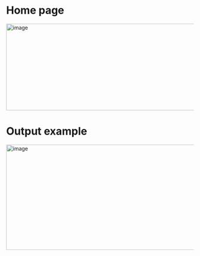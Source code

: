 # Home page
<img width="950" height="233" alt="image" src="https://github.com/user-attachments/assets/4181e178-7b1a-4b44-bded-d0e268f9e4cb" />

# Output example
<img width="1050" height="283" alt="image" src="https://github.com/user-attachments/assets/b093619b-6254-4ffb-8a99-140835c9c3cd" />
